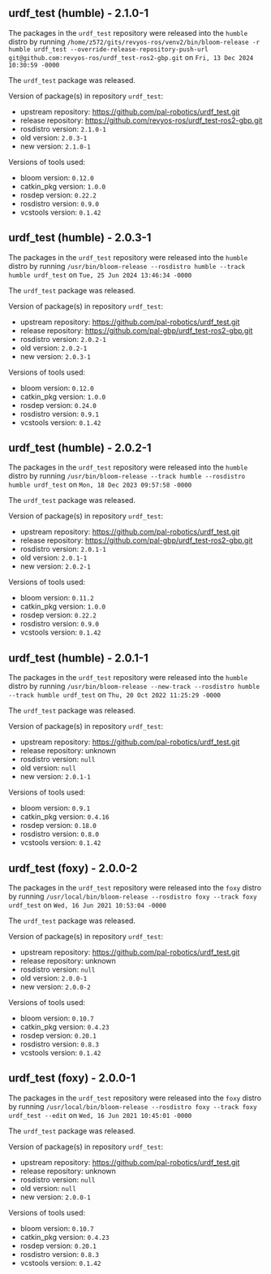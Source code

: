 ## urdf_test (humble) - 2.1.0-1

The packages in the `urdf_test` repository were released into the `humble` distro by running `/home/z572/gits/revyos-ros/venv2/bin/bloom-release -r humble urdf_test --override-release-repository-push-url git@github.com:revyos-ros/urdf_test-ros2-gbp.git` on `Fri, 13 Dec 2024 10:30:59 -0000`

The `urdf_test` package was released.

Version of package(s) in repository `urdf_test`:

- upstream repository: https://github.com/pal-robotics/urdf_test.git
- release repository: https://github.com/revyos-ros/urdf_test-ros2-gbp.git
- rosdistro version: `2.1.0-1`
- old version: `2.0.3-1`
- new version: `2.1.0-1`

Versions of tools used:

- bloom version: `0.12.0`
- catkin_pkg version: `1.0.0`
- rosdep version: `0.22.2`
- rosdistro version: `0.9.0`
- vcstools version: `0.1.42`


## urdf_test (humble) - 2.0.3-1

The packages in the `urdf_test` repository were released into the `humble` distro by running `/usr/bin/bloom-release --rosdistro humble --track humble urdf_test` on `Tue, 25 Jun 2024 13:46:34 -0000`

The `urdf_test` package was released.

Version of package(s) in repository `urdf_test`:

- upstream repository: https://github.com/pal-robotics/urdf_test.git
- release repository: https://github.com/pal-gbp/urdf_test-ros2-gbp.git
- rosdistro version: `2.0.2-1`
- old version: `2.0.2-1`
- new version: `2.0.3-1`

Versions of tools used:

- bloom version: `0.12.0`
- catkin_pkg version: `1.0.0`
- rosdep version: `0.24.0`
- rosdistro version: `0.9.1`
- vcstools version: `0.1.42`


## urdf_test (humble) - 2.0.2-1

The packages in the `urdf_test` repository were released into the `humble` distro by running `/usr/bin/bloom-release --track humble --rosdistro humble urdf_test` on `Mon, 18 Dec 2023 09:57:58 -0000`

The `urdf_test` package was released.

Version of package(s) in repository `urdf_test`:

- upstream repository: https://github.com/pal-robotics/urdf_test.git
- release repository: https://github.com/pal-gbp/urdf_test-ros2-gbp.git
- rosdistro version: `2.0.1-1`
- old version: `2.0.1-1`
- new version: `2.0.2-1`

Versions of tools used:

- bloom version: `0.11.2`
- catkin_pkg version: `1.0.0`
- rosdep version: `0.22.2`
- rosdistro version: `0.9.0`
- vcstools version: `0.1.42`


## urdf_test (humble) - 2.0.1-1

The packages in the `urdf_test` repository were released into the `humble` distro by running `/usr/bin/bloom-release --new-track --rosdistro humble --track humble urdf_test` on `Thu, 20 Oct 2022 11:25:29 -0000`

The `urdf_test` package was released.

Version of package(s) in repository `urdf_test`:

- upstream repository: https://github.com/pal-robotics/urdf_test.git
- release repository: unknown
- rosdistro version: `null`
- old version: `null`
- new version: `2.0.1-1`

Versions of tools used:

- bloom version: `0.9.1`
- catkin_pkg version: `0.4.16`
- rosdep version: `0.18.0`
- rosdistro version: `0.8.0`
- vcstools version: `0.1.42`


## urdf_test (foxy) - 2.0.0-2

The packages in the `urdf_test` repository were released into the `foxy` distro by running `/usr/local/bin/bloom-release --rosdistro foxy --track foxy urdf_test` on `Wed, 16 Jun 2021 10:53:04 -0000`

The `urdf_test` package was released.

Version of package(s) in repository `urdf_test`:

- upstream repository: https://github.com/pal-robotics/urdf_test.git
- release repository: unknown
- rosdistro version: `null`
- old version: `2.0.0-1`
- new version: `2.0.0-2`

Versions of tools used:

- bloom version: `0.10.7`
- catkin_pkg version: `0.4.23`
- rosdep version: `0.20.1`
- rosdistro version: `0.8.3`
- vcstools version: `0.1.42`


## urdf_test (foxy) - 2.0.0-1

The packages in the `urdf_test` repository were released into the `foxy` distro by running `/usr/local/bin/bloom-release --rosdistro foxy --track foxy urdf_test --edit` on `Wed, 16 Jun 2021 10:45:01 -0000`

The `urdf_test` package was released.

Version of package(s) in repository `urdf_test`:

- upstream repository: https://github.com/pal-robotics/urdf_test.git
- release repository: unknown
- rosdistro version: `null`
- old version: `null`
- new version: `2.0.0-1`

Versions of tools used:

- bloom version: `0.10.7`
- catkin_pkg version: `0.4.23`
- rosdep version: `0.20.1`
- rosdistro version: `0.8.3`
- vcstools version: `0.1.42`


